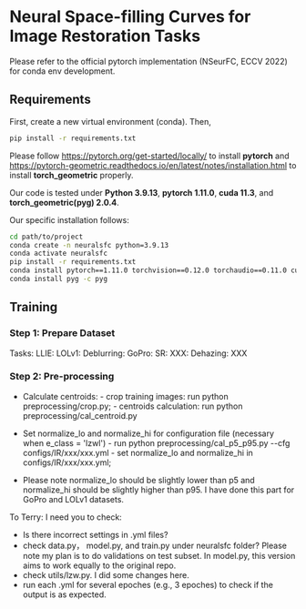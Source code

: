 # Neural Space-filling Curves for Image  Restoration Tasks

Please refer to the official pytorch implementation (NSeurFC, ECCV 2022) for conda env development.

## Requirements

First, create a new virtual environment (conda). Then,

```bash
pip install -r requirements.txt
```
Please follow https://pytorch.org/get-started/locally/ to install **pytorch** and https://pytorch-geometric.readthedocs.io/en/latest/notes/installation.html to install **torch_geometric** properly.

Our code is tested under **Python 3.9.13**, **pytorch 1.11.0**, **cuda 11.3**, and **torch_geometric(pyg) 2.0.4**.

Our specific installation follows:

```bash
cd path/to/project
conda create -n neuralsfc python=3.9.13
conda activate neuralsfc
pip install -r requirements.txt
conda install pytorch==1.11.0 torchvision==0.12.0 torchaudio==0.11.0 cudatoolkit=11.3 -c pytorch
conda install pyg -c pyg
```

## Training  

### Step 1: Prepare Dataset

Tasks: 
  LLIE:
    LOLv1:
  Deblurring:
    GoPro: 
  SR:
    XXX:
  Dehazing:
    XXX


### Step 2: Pre-processing

- Calculate centroids: 
      - crop training images: run python preprocessing/crop.py;
      - centroids calculation: run python preprocessing/cal_centroid.py
- Set normalize_lo and normalize_hi for configuration file (necessary when e_class = 'lzwl')
      - run python preprocessing/cal_p5_p95.py --cfg configs/IR/xxx/xxx.yml
      - set normalize_lo and normalize_hi in configs/IR/xxx/xxx.yml; 

- Please note normalize_lo should be slightly lower than p5 and normalize_hi should be slightly higher than p95. I have done this part for GoPro and LOLv1 datasets.




To Terry: I need you to check: 

- Is there incorrect settings in .yml files?
- check data.py， model.py, and train.py under neuralsfc folder? Please note my plan is to do validations on test subset. In model.py, this version aims to work equally to the original repo.
- check utils/lzw.py. I did some changes here.
- run each .yml for several epoches (e.g., 3 epoches) to check if the output is as expected. 


